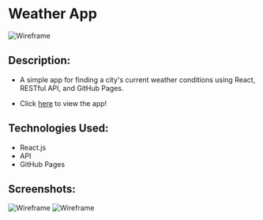 # Weather App

![Wireframe](https://i.imgur.com/xEDpIKG.png)

## Description: 

* A simple app for finding a city's current weather conditions using React, RESTful API, and GitHub Pages. 
  
* Click [here](https://lincolnyouree.github.io/Weather-App/) to view the app!

## Technologies Used:

* React.js
* API
* GitHub Pages

## Screenshots:

![Wireframe](https://i.imgur.com/LESxgIh.png)
![Wireframe](https://i.imgur.com/u1T48F2.png)